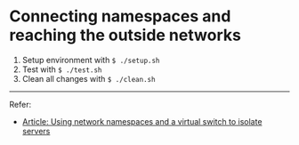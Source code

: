 # Connecting namespaces and reaching the outside networks

1. Setup environment with `$ ./setup.sh`
2. Test with `$ ./test.sh`
3. Clean all changes with `$ ./clean.sh`

---

Refer:
- [Article: Using network namespaces and a virtual switch to isolate servers](https://ops.tips/blog/using-network-namespaces-and-bridge-to-isolate-servers/)
